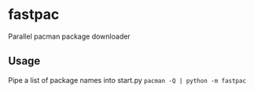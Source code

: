# fastpac
Parallel pacman package downloader

## Usage
Pipe a list of package names into start.py
`pacman -Q | python -m fastpac`
